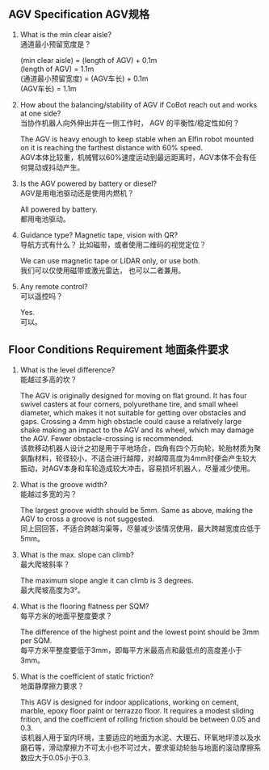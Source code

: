 ## AGV Specification    AGV规格    

1.  What is the min clear aisle?     
    通道最小预留宽度是？
          
    (min clear aisle) = (length of AGV) + 0.1m    
    (length of AGV) = 1.1m     
    (通道最小预留宽度) = (AGV车长) + 0.1m    
    (AGV车长) = 1.1m     



2.  How about the balancing/stability of AGV if CoBot reach out and works at one side?       
    当协作机器人向外伸出并在一侧工作时， AGV 的平衡性/稳定性如何？    
            
    The AGV is heavy enough to keep stable when an Elfin robot mounted on it is reaching the farthest distance with 60% speed.         
    AGV本体比较重，机械臂以60%速度运动到最远距离时，AGV本体不会有任何晃动或抖动产生。   

  

3.  Is the AGV powered by battery or diesel?      
    AGV是用电池驱动还是使用内燃机？      

    All powered by battery.     
    都用电池驱动。      



4.  Guidance type? Magnetic tape, vision with QR?       
    导航方式有什么？ 比如磁带，或者使用二维码的视觉定位？      
         
    We can use magnetic tape or LIDAR only, or use both.       
    我们可以仅使用磁带或激光雷达， 也可以二者兼用。      



5.  Any remote control?      
    可以遥控吗？      
 
    Yes.      
    可以。     
 



## Floor Conditions Requirement   地面条件要求   

1.  What is the level difference?     
    能越过多高的坎？     

    The AGV is originally designed for moving on flat ground. It has four swivel casters at four corners, polyurethane tire, and small wheel diameter, which makes it not suitable for getting over obstacles and gaps. Crossing a 4mm high obstacle could cause a relatively large shake making an impact to the AGV and its wheel, which may damage the AGV. Fewer obstacle-crossing is recommended.       
    该款移动机器人设计之初是用于平地场合，四角有四个万向轮，轮胎材质为聚氨酯材料，轮径较小，不适合进行越障，对越障高度为4mm时便会产生较大振动，对AGV本身和车轮造成较大冲击，容易损坏机器人，尽量减少使用。      



2. What is the groove width?       
   能越过多宽的沟？       

   The largest groove width should be 5mm. Same as above, making the AGV to cross a groove is not suggested.      
   同上回回答，不适合跨越沟渠等，尽量减少该情况使用，最大跨越宽度应低于5mm。       



3.  What is the max. slope can climb?       
    最大爬坡斜率？       

    The maximum slope angle it can climb is 3 degrees.    
    最大爬坡高度为3°。     



4.  What is the flooring flatness per SQM?    
    每平方米的地面平整度要求？      

    The difference of the highest point and the lowest point should be 3mm per SQM.     
    每平方米平整度要低于3mm，即每平方米最高点和最低点的高度差小于3mm。      
    
    
    
5.  What is the coefficient of static friction?      
    地面静摩擦力要求？     

    This AGV is designed for indoor applications, working on cement, marble, epoxy floor paint or terrazzo floor. It requires a modest sliding frition, and the coefficient of rolling friction should be between 0.05 and 0.3.       
    该机器人用于室内环境，主要适应的地面为水泥、大理石、环氧地坪漆以及水磨石等，滑动摩擦力不可太小也不可过大，要求驱动轮胎与地面的滚动摩擦系数应大于0.05小于0.3.      

